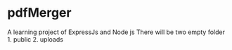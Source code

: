 # pdfMerger
A learning project of  ExpressJs and Node js
There will be two empty folder 
      1. public
      2. uploads
